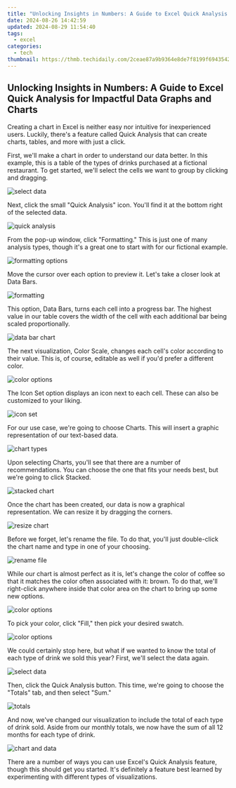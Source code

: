 ```yaml
---
title: "Unlocking Insights in Numbers: A Guide to Excel Quick Analysis for Impactful Data Graphs and Charts"
date: 2024-08-26 14:42:59
updated: 2024-08-29 11:54:40
tags:
  - excel
categories:
  - tech
thumbnail: https://thmb.techidaily.com/2ceae87a9b9364e8de7f8199f6943542799e9e444d1e94cece6744b91d0b78e1.jpg
---
```


## Unlocking Insights in Numbers: A Guide to Excel Quick Analysis for Impactful Data Graphs and Charts

Creating a chart in Excel is neither easy nor intuitive for inexperienced users. Luckily, there's a feature called Quick Analysis that can create charts, tables, and more with just a click.

 First, we'll make a chart in order to understand our data better. In this example, this is a table of the types of drinks purchased at a fictional restaurant. To get started, we'll select the cells we want to group by clicking and dragging.

![select data](https://static1.howtogeekimages.com/wordpress/wp-content/uploads/2021/03/select.png) 

 Next, click the small "Quick Analysis" icon. You'll find it at the bottom right of the selected data.

![quick analysis](https://static1.howtogeekimages.com/wordpress/wp-content/uploads/2021/03/quick.png) 

 From the pop-up window, click "Formatting." This is just one of many analysis types, though it's a great one to start with for our fictional example.

![formatting options](https://static1.howtogeekimages.com/wordpress/wp-content/uploads/2021/03/formatting.png) 

 Move the cursor over each option to preview it. Let's take a closer look at Data Bars.

![formatting](https://static1.howtogeekimages.com/wordpress/wp-content/uploads/2021/03/databars1.png) 

 This option, Data Bars, turns each cell into a progress bar. The highest value in our table covers the width of the cell with each additional bar being scaled proportionally.

![data bar chart](https://static1.howtogeekimages.com/wordpress/wp-content/uploads/2021/03/databars2.png) 

 The next visualization, Color Scale, changes each cell's color according to their value. This is, of course, editable as well if you'd prefer a different color.

![color options](https://static1.howtogeekimages.com/wordpress/wp-content/uploads/2021/03/color.png) 

 The Icon Set option displays an icon next to each cell. These can also be customized to your liking.

![icon set](https://static1.howtogeekimages.com/wordpress/wp-content/uploads/2021/03/icons.png) 

 For our use case, we're going to choose Charts. This will insert a graphic representation of our text-based data.

![chart types](https://static1.howtogeekimages.com/wordpress/wp-content/uploads/2021/03/charts.png) 

 Upon selecting Charts, you'll see that there are a number of recommendations. You can choose the one that fits your needs best, but we're going to click Stacked.

![stacked chart](https://static1.howtogeekimages.com/wordpress/wp-content/uploads/2021/03/stacked.png) 

 Once the chart has been created, our data is now a graphical representation. We can resize it by dragging the corners.

![resize chart](https://static1.howtogeekimages.com/wordpress/wp-content/uploads/2021/03/resize.png) 

 Before we forget, let's rename the file. To do that, you'll just double-click the chart name and type in one of your choosing.

![rename file](https://static1.howtogeekimages.com/wordpress/wp-content/uploads/2021/03/rename.png) 

 While our chart is almost perfect as it is, let's change the color of coffee so that it matches the color often associated with it: brown. To do that, we'll right-click anywhere inside that color area on the chart to bring up some new options.

![color options](https://static1.howtogeekimages.com/wordpress/wp-content/uploads/2021/03/color.png) 

 To pick your color, click "Fill," then pick your desired swatch.

![color options](https://static1.howtogeekimages.com/wordpress/wp-content/uploads/2021/03/color.png) 

 We could certainly stop here, but what if we wanted to know the total of each type of drink we sold this year? First, we'll select the data again.

![select data](https://static1.howtogeekimages.com/wordpress/wp-content/uploads/2021/03/select.png) 

 Then, click the Quick Analysis button. This time, we're going to choose the "Totals" tab, and then select "Sum."

![totals](https://static1.howtogeekimages.com/wordpress/wp-content/uploads/2021/03/totals.png) 

 And now, we've changed our visualization to include the total of each type of drink sold. Aside from our monthly totals, we now have the sum of all 12 months for each type of drink.

![chart and data](https://static1.howtogeekimages.com/wordpress/wp-content/uploads/2021/03/done.png) 

 There are a number of ways you can use Excel's Quick Analysis feature, though this should get you started. It's definitely a feature best learned by experimenting with different types of visualizations.

<ins class="adsbygoogle"
     style="display:block"
     data-ad-format="autorelaxed"
     data-ad-client="ca-pub-7571918770474297"
     data-ad-slot="1223367746"></ins>



<ins class="adsbygoogle"
     style="display:block"
     data-ad-client="ca-pub-7571918770474297"
     data-ad-slot="8358498916"
     data-ad-format="auto"
     data-full-width-responsive="true"></ins>
